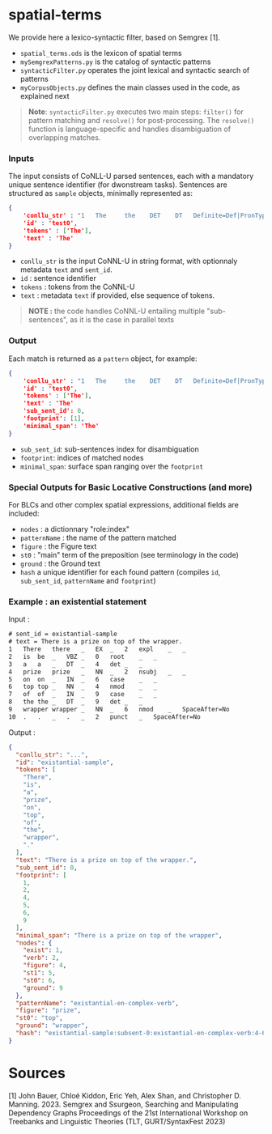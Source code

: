 # spatial-terms

We provide here a lexico-syntactic filter, based on Semgrex [1].
- `spatial_terms.ods` is the lexicon of spatial terms
- `mySemgrexPatterns.py` is the catalog of syntactic patterns
- `syntacticFilter.py` operates the joint lexical and syntactic search of patterns
- `myCorpusObjects.py` defines the main classes used in the code, as explained next

> **Note**: `syntacticFilter.py` executes two main steps: `filter()` for pattern matching and `resolve()` for post-processing. The `resolve()` function is language-specific and handles disambiguation of overlapping matches.


### Inputs

The input consists of CoNLL-U parsed sentences, each with a mandatory unique sentence identifier (for dwonstream tasks). Sentences are structured as `sample` objects, minimally represented as:

```json
{   
    'conllu_str' : "1   The     the    DET    DT   Definite=Def|PronType=Art   4   det     _   _",
    'id' : 'test0',
    'tokens' : ['The'],
    'text' : 'The'
}
```
- `conllu_str` is the input CoNNL-U in string format, with optionnaly metadata `text` and `sent_id`. 
- `id` : sentence identifier
- `tokens` : tokens from the CoNNL-U
- `text` : metadata `text` if provided, else sequence of tokens.

> **NOTE :** the code handles CoNNL-U entailing multiple "sub-sentences", as it is the case in parallel texts

### Output

Each match is returned as a `pattern` object, for example:

```json
{
    'conllu_str' : "1   The     the    DET    DT   Definite=Def|PronType=Art   4   det     _   _",
    'id' : 'test0',
    'tokens' : ['The'],
    'text' : 'The'
    'sub_sent_id': 0,
    'footprint': [1],
    'minimal_span': 'The'
}
```
- `sub_sent_id`: sub-sentences index for disambiguation
- `footprint`: indices of matched nodes
- `minimal_span`: surface span ranging over the `footprint`

### Special Outputs for Basic Locative Constructions (and more)

For BLCs and other complex spatial expressions, additional fields are included:
- `nodes` : a dictionnary "role:index"
- `patternName` : the name of the pattern matched
- `figure` : the Figure text
- `st0` : "main" term of the preposition (see terminology in the code)
- `ground` : the Ground text
- `hash` a unique identifier for each found pattern (compiles `id`, `sub_sent_id`, `patternName` and `footprint`)

### Example : an existential statement
Input :
```txt
# sent_id = existantial-sample
# text = There is a prize on top of the wrapper.
1	There	there	_	EX	_	2	expl	_	_
2	is	be	_	VBZ	_	0	root	_	_
3	a	a	_	DT	_	4	det	_	_
4	prize	prize	_	NN	_	2	nsubj	_	_
5	on	on	_	IN	_	6	case	_	_
6	top	top	_	NN	_	4	nmod	_	_
7	of	of	_	IN	_	9	case	_	_
8	the	the	_	DT	_	9	det	_	_
9	wrapper	wrapper	_	NN	_	6	nmod	_	SpaceAfter=No
10	.	.	_	.	_	2	punct	_	SpaceAfter=No
```

Output :
```json
{
  "conllu_str": "...",
  "id": "existantial-sample",
  "tokens": [
    "There",
    "is",
    "a",
    "prize",
    "on",
    "top",
    "of",
    "the",
    "wrapper",
    "."
  ],
  "text": "There is a prize on top of the wrapper.",
  "sub_sent_id": 0,
  "footprint": [
    1,
    2,
    4,
    5,
    6,
    9
  ],
  "minimal_span": "There is a prize on top of the wrapper",
  "nodes": {
    "exist": 1,
    "verb": 2,
    "figure": 4,
    "st1": 5,
    "st0": 6,
    "ground": 9
  },
  "patternName": "existantial-en-complex-verb",
  "figure": "prize",
  "st0": "top",
  "ground": "wrapper",
  "hash": "existantial-sample:subsent-0:existantial-en-complex-verb:4-6-9"
}
```

# Sources
[1] John Bauer, Chloé Kiddon, Eric Yeh, Alex Shan, and Christopher D. Manning. 2023. Semgrex and Ssurgeon, Searching and Manipulating Dependency Graphs Proceedings of the 21st International Workshop on Treebanks and Linguistic Theories (TLT, GURT/SyntaxFest 2023)